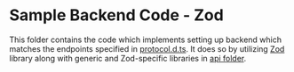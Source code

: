 # Sample Backend Code - Zod
This folder contains the code which implements setting up backend which matches the endpoints specified in [protocol.d.ts](../../protocol.d.ts).
It does so by utilizing [Zod](https://github.com/colinhacks/zod) library along with generic and Zod-specific libraries in [api folder](../../api).
